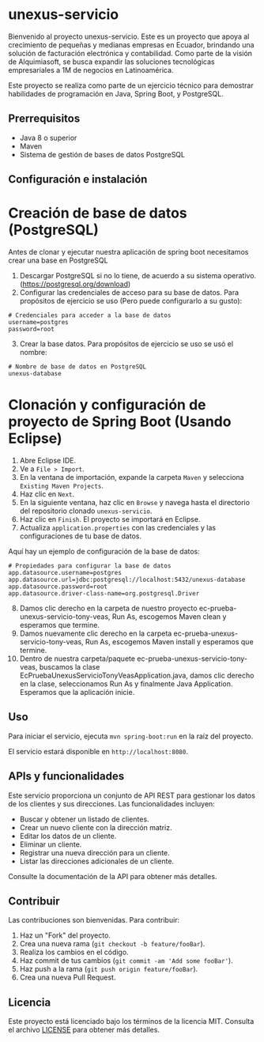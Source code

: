 # unexus-servicio

Bienvenido al proyecto unexus-servicio. Este es un proyecto que apoya al crecimiento de pequeñas y medianas empresas en Ecuador, brindando una solución de facturación electrónica y contabilidad. Como parte de la visión de Alquimiasoft, se busca expandir las soluciones tecnológicas empresariales a 1M de negocios en Latinoamérica.

Este proyecto se realiza como parte de un ejercicio técnico para demostrar habilidades de programación en Java, Spring Boot, y PostgreSQL.

## Prerrequisitos

- Java 8 o superior
- Maven
- Sistema de gestión de bases de datos PostgreSQL

## Configuración e instalación

# Creación de base de datos (PostgreSQL)

Antes de clonar y ejecutar nuestra aplicación de spring boot necesitamos crear una base en PostgreSQL

1. Descargar PostgreSQL si no lo tiene, de acuerdo a su sistema operativo. (https://postgresql.org/download)
2. Configurar las credenciales de acceso para su base de datos. Para propósitos de ejercicio se uso (Pero puede configurarlo a su gusto):

```Credenciales
# Credenciales para acceder a la base de datos
username=postgres
password=root
```

3. Crear la base datos. Para propósitos de ejercicio se uso se usó el nombre:

```Base
# Nombre de base de datos en PostgreSQL
unexus-database
```

# Clonación y configuración de proyecto de Spring Boot (Usando Eclipse)

1. Abre Eclipse IDE.
2. Ve a `File > Import`.
3. En la ventana de importación, expande la carpeta `Maven` y selecciona `Existing Maven Projects`.
4. Haz clic en `Next`.
5. En la siguiente ventana, haz clic en `Browse` y navega hasta el directorio del repositorio clonado `unexus-servicio`.
6. Haz clic en `Finish`. El proyecto se importará en Eclipse.
7. Actualiza `application.properties` con las credenciales y las configuraciones de tu base de datos.

Aquí hay un ejemplo de configuración de la base de datos:

```properties
# Propiedades para configurar la base de datos
app.datasource.username=postgres
app.datasource.url=jdbc:postgresql://localhost:5432/unexus-database
app.datasource.password=root
app.datasource.driver-class-name=org.postgresql.Driver
```

8. Damos clic derecho en la carpeta de nuestro proyecto ec-prueba-unexus-servicio-tony-veas, Run As, escogemos Maven clean y esperamos que termine.
9. Damos nuevamente clic derecho en la carpeta ec-prueba-unexus-servicio-tony-veas, Run As, escogemos Maven install y esperamos que termine.
10. Dentro de nuestra carpeta/paquete ec-prueba-unexus-servicio-tony-veas, buscamos la clase EcPruebaUnexusServicioTonyVeasApplication.java, damos clic derecho en la clase, seleccionamos Run As y finalmente Java Application. Esperamos que la aplicación inicie.

## Uso

Para iniciar el servicio, ejecuta `mvn spring-boot:run` en la raíz del proyecto.

El servicio estará disponible en `http://localhost:8080`.

## APIs y funcionalidades

Este servicio proporciona un conjunto de API REST para gestionar los datos de los clientes y sus direcciones. Las funcionalidades incluyen:

- Buscar y obtener un listado de clientes.
- Crear un nuevo cliente con la dirección matriz.
- Editar los datos de un cliente.
- Eliminar un cliente.
- Registrar una nueva dirección para un cliente.
- Listar las direcciones adicionales de un cliente.

Consulte la documentación de la API para obtener más detalles.

## Contribuir

Las contribuciones son bienvenidas. Para contribuir:

1. Haz un "Fork" del proyecto.
2. Crea una nueva rama (`git checkout -b feature/fooBar`).
3. Realiza los cambios en el código.
4. Haz commit de tus cambios (`git commit -am 'Add some fooBar'`).
5. Haz push a la rama (`git push origin feature/fooBar`).
6. Crea una nueva Pull Request.

## Licencia

Este proyecto está licenciado bajo los términos de la licencia MIT. Consulta el archivo [LICENSE](LICENSE) para obtener más detalles.
